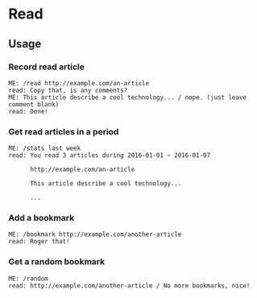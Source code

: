 # Read

## Usage

### Record read article

```
ME: /read http://example.com/an-article
read: Copy that, is any comments?
ME: This article describe a cool technology... / nope. (just leave comment blank)
read: Done!
```

### Get read articles in a period

```
ME: /stats last week
read: You read 3 articles during 2016-01-01 ~ 2016-01-07
      
      http://example.com/an-article

      This article describe a cool technology...

      ...
```

### Add a bookmark

```
ME: /bookmark http://example.com/another-article
read: Roger that!
```

### Get a random bookmark

```
ME: /random
read: http://example.com/another-article / No more bookmarks, nice!
```
